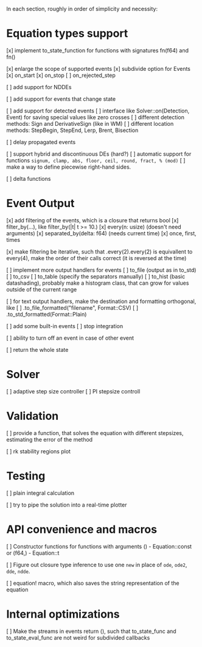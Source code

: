 In each section, roughly in order of simplicity and necessity:

# Equation types support

[x] implement to_state_function for functions with signatures fn(f64) and fn()

[x] enlarge the scope of supported events
    [x] subdivide option for Events
    [x] on_start
    [x] on_stop
    [ ] on_rejected_step

[ ] add support for NDDEs

[ ] add support for events that change state

[ ] add support for detected events
    [ ] interface like Solver::on(Detection, Event) for saving special values like zero crosses
    [ ] different detection methods: Sign and DerivativeSign (like in WM)
    [ ] different location methods: StepBegin, StepEnd, Lerp, Brent, Bisection

[ ] delay propagated events

[ ] support hybrid and discontinuous DEs (hard?)
    [ ] automatic support for functions `signum, clamp, abs, floor, ceil, round, fract, % (mod)`
    [ ] make a way to define piecewise right-hand sides.

[ ] delta functions


# Event Output


[x] add filtering of the events, which is a closure that returns bool
    [x] filter_by(...), like filter_by(|t| t >= 10.)
    [x] every(n: usize) (doesn't need arguments)
    [x] separated_by(delta: f64) (needs current time)
    [x] once, first, times

[x] make filtering be iterative, such that .every(2).every(2) is equivallent to every(4), make the order of their calls correct (it is reversed at the time)

[ ] implement more output handlers for events
    [ ] to_file (output as in to_std)
    [ ] to_csv
    [ ] to_table (specify the separators manually)
    [ ] to_hist (basic datashading), probably make a histogram class, that can grow for values outside of the current range

[ ] for text output handlers, make the destination and formatting orthogonal, like
    [ ] .to_file_formatted("filename", Format::CSV)
    [ ] .to_std_formatted(Format::Plain)

[ ] add some built-in events
    [ ] stop integration

[ ] ability to turn off an event in case of other event

[ ] return the whole state

# Solver

[ ] adaptive step size controller
    [ ] PI stepsize controll

# Validation

[ ] provide a function, that solves the equation with different stepsizes, estimating the error of the method

[ ] rk stability regions plot

# Testing

[ ] plain integral calculation

[ ] try to pipe the solution into a real-time plotter


# API convenience and macros

[ ] Constructor functions for functions with arguments () - Equation::const or (f64,) - Equation::t

[ ] Figure out closure type inference to use one `new` in place of `ode`, `ode2`, `dde`, `ndde`.

[ ] equation! macro, which also saves the string representation of the equation

# Internal optimizations

[ ] Make the streams in events return (), such that to_state_func and to_state_eval_func are not weird for subdivided callbacks
